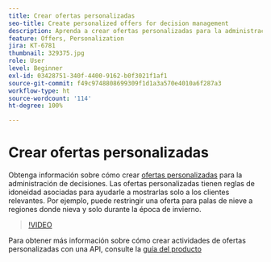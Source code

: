 ```yaml
---
title: Crear ofertas personalizadas
seo-title: Create personalized offers for decision management
description: Aprenda a crear ofertas personalizadas para la administración de decisiones. Las ofertas personalizadas tienen reglas de idoneidad asociadas para ayudarle a mostrarlas solo a los clientes relevantes.
feature: Offers, Personalization
jira: KT-6781
thumbnail: 329375.jpg
role: User
level: Beginner
exl-id: 03428751-340f-4400-9162-b0f3021f1af1
source-git-commit: f49c9748808699309f1d1a3a570e4010a6f287a3
workflow-type: ht
source-wordcount: '114'
ht-degree: 100%

---
```


# Crear ofertas personalizadas

Obtenga información sobre cómo crear [ofertas personalizadas](https://experienceleague.adobe.com/docs/journey-optimizer/using/offer-decisioniong/managing-offers-in-the-offer-library/creating-personalized-offers.html?lang=es) para la administración de decisiones. Las ofertas personalizadas tienen reglas de idoneidad asociadas para ayudarle a mostrarlas solo a los clientes relevantes. Por ejemplo, puede restringir una oferta para palas de nieve a regiones donde nieva y solo durante la época de invierno.

>[!VIDEO](https://video.tv.adobe.com/v/329375?quality=12&learn=on)

Para obtener más información sobre cómo crear actividades de ofertas personalizadas con una API, consulte la [guía del producto](https://experienceleague.adobe.com/docs/journey-optimizer/using/offer-decisioniong/api-reference/offers-api/personalized-offers/create.html?lang=es)
